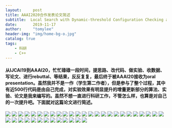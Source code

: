 ```yaml
---
layout:     post
title: AAAI2020合作发表论文简述
subtitle:  Local Search with Dynamic-threshold Configuration Checking and Incremental Neighborhood Updating for Maximum k-plex Problem 
date:       2019-11-17
author:     "tomylee"
header-img: "img/home-bg-o.jpg"
catalog: true
tags:
    - 科研
    - C++
---
```



#### 从IJCAI19到AAAI20，忙忙碌碌一段时间，提思路、改代码、做实验、收数据、写论文、进行rebuttal、等结果，反反复复，最后终于被AAAI20接收为oral presentation。虽然我并不是一作（学生第二作者），但是参与了整个过程，其中有近500行代码是由自己完成，对实验效果有明显提升的增量更新部分的算法、实验、论文是我来编写的。虽然不想一直进行科研工作，不管怎么样，也算是对自己的一次提升吧。下面就对这篇论文进行简述。

![](/img/mbp/mbp1.png)
![](/img/mbp/mbp2.png)
![](/img/mbp/mbp3.png)
![](/img/mbp/mbp4.png)
![](/img/mbp/mbp5.png)
![](/img/mbp/mbp6.png)
![](/img/mbp/mbp7.png)
![](/img/mbp/mbp8.png)
![](/img/mbp/mbp9.png)
![](/img/mbp/mbp10.png)
![](/img/mbp/mbp11.png)
![](/img/mbp/mbp12.png)
![](/img/mbp/mbp13.png)
![](/img/mbp/mbp14.png)
![](/img/mbp/mbp15.png)
![](/img/mbp/mbp16.png)
![](/img/mbp/mbp17.png)
![](/img/mbp/mbp18.png)
![](/img/mbp/mbp19.png)
![](/img/mbp/mbp20.png)
![](/img/mbp/mbp21.png)
![](/img/mbp/mbp22.png)
![](/img/mbp/mbp23.png)
![](/img/mbp/mbp24.png)
![](/img/mbp/mbp25.png)
![](/img/mbp/mbp26.png)
![](/img/mbp/mbp27.png)
![](/img/mbp/mbp28.png)
![](/img/mbp/mbp29.png)
![](/img/mbp/mbp30.png)
![](/img/mbp/mbp31.png)
![](/img/mbp/mbp32.png)
![](/img/mbp/mbp33.png)
![](/img/mbp/mbp34.png)
![](/img/mbp/mbp35.png)
![](/img/mbp/mbp36.png)
![](/img/mbp/mbp37.png)
![](/img/mbp/mbp38.png)

